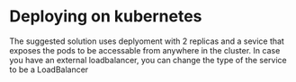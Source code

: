 # Deploying on kubernetes

The suggested solution uses deplyoment with 2 replicas and a sevice that exposes the pods to be accessable from anywhere in the cluster.
In case you have an external loadbalancer, you can change the type of the service to be a LoadBalancer





